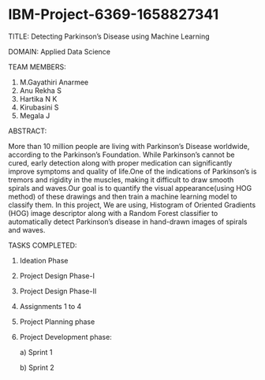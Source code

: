 # IBM-Project-6369-1658827341

TITLE:
Detecting Parkinson’s Disease using Machine Learning

DOMAIN:
Applied Data Science

TEAM MEMBERS:
1. M.Gayathiri Anarmee
2. Anu Rekha S
3. Hartika N K
4. Kirubasini S
5. Megala J


ABSTRACT:

More than 10 million people are living with Parkinson’s Disease worldwide, according to the Parkinson’s Foundation. While Parkinson’s cannot be cured, early detection along with proper medication can significantly improve symptoms and quality of life.One of the indications of Parkinson’s is tremors and rigidity in the muscles, making it difficult to draw smooth spirals and waves.Our goal is to quantify the visual appearance(using HOG method) of these drawings and then train a machine learning model to classify them. In this project, We are using, Histogram of Oriented Gradients (HOG) image descriptor along with a Random Forest classifier to automatically detect Parkinson’s disease in hand-drawn images of spirals and waves.

TASKS COMPLETED:
1. Ideation Phase
2. Project Design Phase-I
3. Project Design Phase-II
4. Assignments 1 to 4
5. Project Planning phase
6. Project Development phase:

   a) Sprint 1
   
   b) Sprint 2
